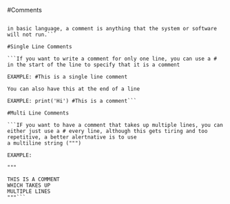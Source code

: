 #Comments

```A comment can be used to explain Python code, Comments can be used to make the code more readable, Comments can be used to prevent execution while testing code. 

in basic language, a comment is anything that the system or software will not run.```

#Single Line Comments

```If you want to write a comment for only one line, you can use a # in the start of the line to specify that it is a comment

EXAMPLE: #This is a single line comment

You can also have this at the end of a line

EXAMPLE: print('Hi') #This is a comment```

#Multi Line Comments

```IF you want to have a comment that takes up multiple lines, you can either just use a # every line, although this gets tiring and too repetitive, a better alertnative is to use 
a multiline string (""")

EXAMPLE: 

"""

THIS IS A COMMENT 
WHICH TAKES UP
MULTIPLE LINES 
"""```